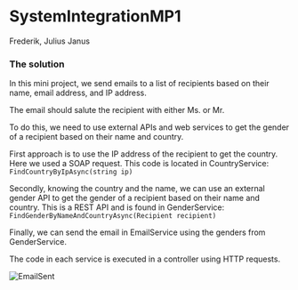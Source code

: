 # SystemIntegrationMP1
Frederik, Julius Janus

### The solution

In this mini project, we send emails to a list of recipients based on their name, email address, and IP address.

The email should salute the recipient with either Ms. or Mr.

To do this, we need to use external APIs and web services to get the gender of a recipient based on their name and country.

First approach is to use the IP address of the recipient to get the country. Here we used a SOAP request. This code is located in CountryService: `FindCountryByIpAsync(string ip)`

Secondly, knowing the country and the name, we can use an external gender API to get the gender of a recipient based on their name and country. This is a REST API and is found in GenderService: `FindGenderByNameAndCountryAsync(Recipient recipient)`

Finally, we can send the email in EmailService using the genders from GenderService.

The code in each service is executed in a controller using HTTP requests.


![EmailSent](https://github.com/FrederikBA/SystemIntegrationMP1/assets/61831295/5165db8b-137b-401d-bb3c-1a66eefb585d)
